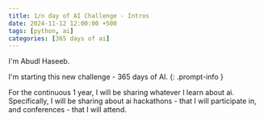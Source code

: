```yaml
---
title: 1/n day of AI Challenge - Intros
date: 2024-11-12 12:00:00 +500
tags: [python, ai]
categories: [365 days of ai]
---
```


I'm Abudl Haseeb.

I'm starting this new challenge - 365 days of AI.
{: .prompt-info }

For the continuous 1 year, I will be sharing whatever I learn about ai. Specifically, I will be sharing about ai hackathons - that I will participate in, and conferences - that I will attend.
